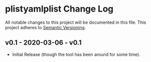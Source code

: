 # plistyamlplist Change Log

All notable changes to this project will be documented in this file. This project adheres to [Semantic Versioning](http://semver.org/).


## v0.1 - 2020-03-06 - v0.1

- Initial Release (though the tool has been around for some time).

